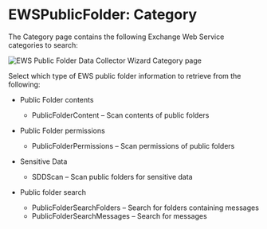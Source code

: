 # EWSPublicFolder: Category

The Category page contains the following Exchange Web Service categories to search:

![EWS Public Folder Data Collector Wizard Category page](/img/versioned_docs/accessanalyzer_11.6/accessanalyzer/admin/datacollector/adinventory/category.webp)

Select which type of EWS public folder information to retrieve from the following:

- Public Folder contents

    - PublicFolderContent – Scan contents of public folders

- Public Folder permissions

    - PublicFolderPermissions – Scan permissions of public folders

- Sensitive Data

    - SDDScan – Scan public folders for sensitive data

- Public folder search

    - PublicFolderSearchFolders – Search for folders containing messages
    - PublicFolderSearchMessages – Search for messages

